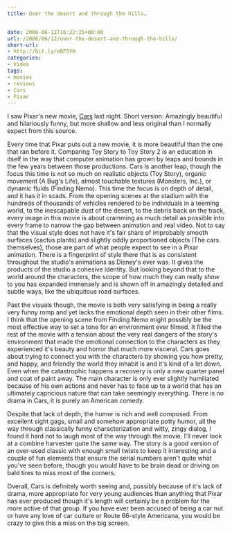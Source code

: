 ```yaml
---
title: Over the desert and through the hills…


date: 2006-06-12T16:22:25+00:00
url: /2006/06/12/over-the-desert-and-through-the-hills/
short-url:
- http://bit.ly/eBF5YH
categories:
- Video
tags:
- movies
- reviews
- Cars
- Pixar
---
```

I saw Pixar's new movie, <a href="http://www.disney.go.com/disneypictures/cars/">Cars</a> last night. Short version: Amazingly beautiful and hilariously funny, but more shallow and less original than I normally expect from this source.

Every time that Pixar puts out a new movie, it is more beautiful than the one that ran before it. Comparing Toy Story to Toy Story 2 is an education in itself in the way that computer animation has grown by leaps and bounds in the few years between those productions. Cars is another leap, though the focus this time is not so much on realistic objects (Toy Story), organic movement (A Bug's Life), almost touchable textures (Monsters, Inc.), or dynamic fluids (Finding Nemo). This time the focus is on depth of detail, and it has it in scads. From the opening scenes at the stadium with the hundreds of thousands of vehicles rendered to be individuals in a teeming world, to the inescapable dust of the desert, to the debris back on the track, every image in this movie is about cramming as much detail as possible into every frame to narrow the gap between animation and real video. Not to say that the visual style does not have it's fair share of improbably smooth surfaces (cactus plants) and slightly oddly proportioned objects (The cars themselves), those are part of what people expect to see in a Pixar animation. There is a fingerprint of style there that is as consistent throughout the studio's animations as Disney's ever was. It gives the products of the studio a cohesive identity. But looking beyond that to the world around the characters, the scope of how much they can really <em>show</em> to you has expanded immensely and is shown off in amazingly detailed and subtle ways, like the ubiquitous road surfaces.

Past the visuals though, the movie is both very satisfying in being a really very funny romp and yet lacks the emotional depth seen in their other films. I think that the opening scene from Finding Nemo might possibly be the most effective way to set a tone for an environment ever filmed. It filled the rest of the movie with a tension about the very real dangers of the story's environment that made the emotional connection to the characters as they experienced it's beauty and horror that much more visceral. Cars goes about trying to connect you with the characters by showing you how pretty, and happy, and friendly the world they inhabit is and it's kind of a let down. Even when the catastrophic happens a recovery is only a new quarter panel and coat of paint away. The main character is only ever slightly humiliated because of his own actions and never has to face up to a world that has an ultimately capricious nature that can take seemingly everything. There is no drama in Cars, it is purely an American comedy.

Despite that lack of depth, the humor is rich and well composed. From excellent sight gags, small and somehow appropriate potty humor, all the way through classically funny characterization and witty, zingy dialog, I found it hard not to laugh most of the way through the movie. I'll never look at a combine harvester quite the same way. The story is a good version of an over-used classic with enough small twists to keep it interesting and a couple of fun elements that ensure the serial numbers aren't quite what you've seen before, though you would have to be brain dead or driving on bald tires to miss most of the corners.

Overall, Cars is definitely worth seeing and, possibly because of it's lack of drama, more appropriate for very young audiences than anything that Pixar has ever produced though it's length will certainly be a problem for the more active of that group. If you have ever been accused of being a car nut or have any love of car culture or Route 66-style Americana, you would be crazy to give this a miss on the big screen.